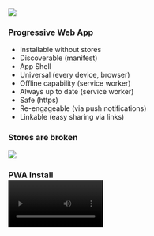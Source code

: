 <section>
    <img src="./img/pwa.png" swidth="100%" class="img-plain"/>
</section>

<section>
    <h3>Progressive Web App</h3>
    <ul>
        <li class="fragment highlight-blue">Installable without stores</li>
        <li class="fragment highlight-blue">Discoverable (manifest)</li>
        <li class="fragment highlight-blue">App Shell</li>
        <li>Universal (every device, browser)</li>
        <li>Offline capability (service worker)</li>
        <li>Always up to date (service worker)</li>
        <li>Safe (https)</li>
        <li>Re-engageable (via push notifications)</li>
        <li>Linkable (easy sharing via links)</li>
    </ul>
    <aside class="notes"></aside>
</section> 

<section>
    <h3>Stores are broken</h3>
    <img src="./img/pwa-stores.png" swidth="100%" class="img-plain"/>
    <aside class="notes"></aside>
</section>

<section>
    <h3 style="margin-bottom: 0">PWA Install</h3>
    <video width="38%" controls>
        <source src="./videos/pwa.mp4" type="video/mp4">
        Your browser does not support the video tag.
    </video>
    <aside class="notes"></aside>
</section>